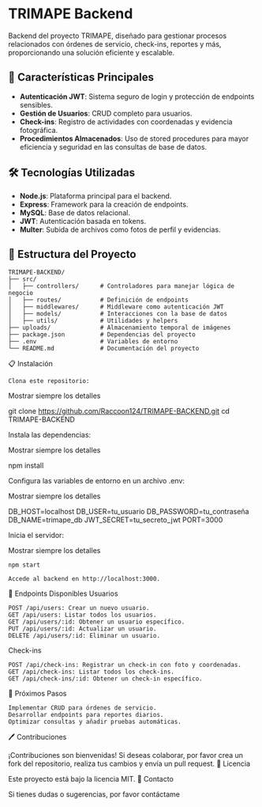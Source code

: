# TRIMAPE Backend

Backend del proyecto TRIMAPE, diseñado para gestionar procesos relacionados con órdenes de servicio, check-ins, reportes y más, proporcionando una solución eficiente y escalable.

## 🚀 Características Principales

- **Autenticación JWT**: Sistema seguro de login y protección de endpoints sensibles.
- **Gestión de Usuarios**: CRUD completo para usuarios.
- **Check-ins**: Registro de actividades con coordenadas y evidencia fotográfica.
- **Procedimientos Almacenados**: Uso de stored procedures para mayor eficiencia y seguridad en las consultas de base de datos.

## 🛠️ Tecnologías Utilizadas

- **Node.js**: Plataforma principal para el backend.
- **Express**: Framework para la creación de endpoints.
- **MySQL**: Base de datos relacional.
- **JWT**: Autenticación basada en tokens.
- **Multer**: Subida de archivos como fotos de perfil y evidencias.

## 📂 Estructura del Proyecto

```plaintext
TRIMAPE-BACKEND/
├── src/
│   ├── controllers/      # Controladores para manejar lógica de negocio
│   ├── routes/           # Definición de endpoints
│   ├── middlewares/      # Middleware como autenticación JWT
│   ├── models/           # Interacciones con la base de datos
│   ├── utils/            # Utilidades y helpers
├── uploads/              # Almacenamiento temporal de imágenes
├── package.json          # Dependencias del proyecto
├── .env                  # Variables de entorno
└── README.md             # Documentación del proyecto
```


📋 Instalación

    Clona este repositorio:

Mostrar siempre los detalles

git clone https://github.com/Raccoon124/TRIMAPE-BACKEND.git
cd TRIMAPE-BACKEND

Instala las dependencias:

Mostrar siempre los detalles

npm install

Configura las variables de entorno en un archivo .env:

Mostrar siempre los detalles

DB_HOST=localhost
DB_USER=tu_usuario
DB_PASSWORD=tu_contraseña
DB_NAME=trimape_db
JWT_SECRET=tu_secreto_jwt
PORT=3000

Inicia el servidor:

Mostrar siempre los detalles

    npm start

    Accede al backend en http://localhost:3000.

🧪 Endpoints Disponibles
Usuarios

    POST /api/users: Crear un nuevo usuario.
    GET /api/users: Listar todos los usuarios.
    GET /api/users/:id: Obtener un usuario específico.
    PUT /api/users/:id: Actualizar un usuario.
    DELETE /api/users/:id: Eliminar un usuario.

Check-ins

    POST /api/check-ins: Registrar un check-in con foto y coordenadas.
    GET /api/check-ins: Listar todos los check-ins.
    GET /api/check-ins/:id: Obtener un check-in específico.

🔧 Próximos Pasos

    Implementar CRUD para órdenes de servicio.
    Desarrollar endpoints para reportes diarios.
    Optimizar consultas y añadir pruebas automáticas.

🖊️ Contribuciones

¡Contribuciones son bienvenidas! Si deseas colaborar, por favor crea un fork del repositorio, realiza tus cambios y envía un pull request.
📄 Licencia

Este proyecto está bajo la licencia MIT.
💬 Contacto

Si tienes dudas o sugerencias, por favor contáctame




